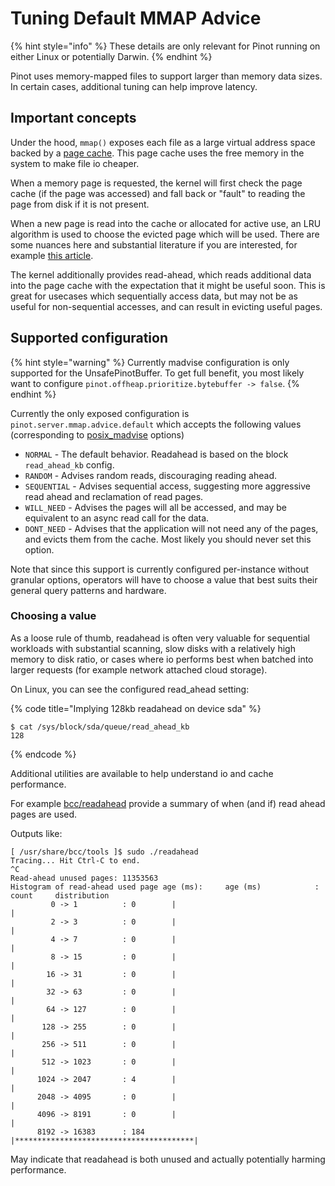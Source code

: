 # Tuning Default MMAP Advice

{% hint style="info" %}
These details are only relevant for Pinot running on either Linux or potentially
Darwin.
{% endhint %}

Pinot uses memory-mapped files to support larger than memory data sizes. In certain
cases, additional tuning can help improve latency.

## Important concepts

Under the hood, `mmap()` exposes each file as a large virtual address space backed by a
[page cache](https://en.wikipedia.org/wiki/Page_cache). This page cache uses the
free memory in the system to make file io cheaper.

When a memory page is requested, the kernel will first check the page cache (if the
page was accessed) and fall back or "fault" to reading the page from disk if it is not
present.

When a new page is read into the cache or allocated for active use, an LRU algorithm
is used to choose the evicted page which will be used. There are some nuances here
and substantial literature if you are interested, for example [this article](https://lwn.net/Articles/851184/).

The kernel additionally provides read-ahead, which reads additional data into the page
cache with the expectation that it might be useful soon. This is great for usecases
which sequentially access data, but may not be as useful for non-sequential accesses,
and can result in evicting useful pages.

## Supported configuration

{% hint style="warning" %}
Currently madvise configuration is only supported for the UnsafePinotBuffer. To get full
benefit, you most likely want to configure `pinot.offheap.prioritize.bytebuffer -> false`.
{% endhint %}

Currently the only exposed configuration is `pinot.server.mmap.advice.default` which accepts
the following values (corresponding to [posix_madvise](https://man7.org/linux/man-pages/man3/posix_madvise.3.html) options)

* `NORMAL` - The default behavior. Readahead is based on the block `read_ahead_kb` config.
* `RANDOM` - Advises random reads, discouraging reading ahead.
* `SEQUENTIAL` - Advises sequential access, suggesting more aggressive read ahead and reclamation of read pages.
* `WILL_NEED` - Advises the pages will all be accessed, and may be equivalent to an async read call for the data.
* `DONT_NEED` - Advises that the application will not need any of the pages, and evicts them from the cache. Most
  likely you should never set this option.

Note that since this support is currently configured per-instance without granular options,
operators will have to choose a value that best suits their general query patterns and hardware.


### Choosing a value

As a loose rule of thumb, readahead is often very valuable for sequential workloads with substantial scanning,
slow disks with a relatively high memory to disk ratio, or cases where io performs best when batched into larger
requests (for example network attached cloud storage).

On Linux, you can see the configured read_ahead setting:

{% code title="Implying 128kb readahead on device sda" %}
```
$ cat /sys/block/sda/queue/read_ahead_kb
128
```
{% endcode %}

Additional utilities are available to help understand io and cache performance.

For example [bcc/readahead](https://github.com/iovisor/bcc/blob/master/tools/readahead_example.txt) provide a summary
of when (and if) read ahead pages are used.

Outputs like:

```
[ /usr/share/bcc/tools ]$ sudo ./readahead
Tracing... Hit Ctrl-C to end.
^C
Read-ahead unused pages: 11353563
Histogram of read-ahead used page age (ms):     age (ms)            : count     distribution
         0 -> 1          : 0        |                                        |
         2 -> 3          : 0        |                                        |
         4 -> 7          : 0        |                                        |
         8 -> 15         : 0        |                                        |
        16 -> 31         : 0        |                                        |
        32 -> 63         : 0        |                                        |
        64 -> 127        : 0        |                                        |
       128 -> 255        : 0        |                                        |
       256 -> 511        : 0        |                                        |
       512 -> 1023       : 0        |                                        |
      1024 -> 2047       : 4        |                                        |
      2048 -> 4095       : 0        |                                        |
      4096 -> 8191       : 0        |                                        |
      8192 -> 16383      : 184      |****************************************| 
```

May indicate that readahead is both unused and actually potentially harming performance.
